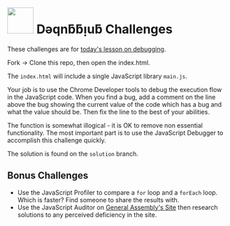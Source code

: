 # <img src="https://cloud.githubusercontent.com/assets/7833470/10423298/ea833a68-7079-11e5-84f8-0a925ab96893.png" width="60"> Dǝqnƃƃᴉuƃ Challenges

These challenges are for <a href="https://github.com/sf-wdi-24/modules/blob/master/week-02-ajax-and-js-objects/day-01/module-01/readme.md" target="_blank">today's lesson on debugging</a>.

Fork -> Clone this repo, then open the index.html.

The `index.html` will include a single JavaScript library `main.js`.

Your job is to use the Chrome Developer tools to debug the execution flow in the JavaScript code. When you find a bug, add a comment on the line above the bug showing the current value of the code which has a bug and what the value should be. Then fix the line to the best of your abilities.

The function is somewhat illogical - it is OK to remove non essential functionality. The most important part is to use the JavaScript Debugger to accomplish this challenge quickly.

The solution is found on the `solution` branch.

## Bonus Challenges

* Use the JavaScript Profiler to compare a `for` loop and a `forEach` loop. Which is faster? Find someone to share the results with.
* Use the JavaScript Auditor on <a href="https://generalassemb.ly" target="_blank">General Assembly's Site</a> then research solutions to any perceived deficiency in the site.
